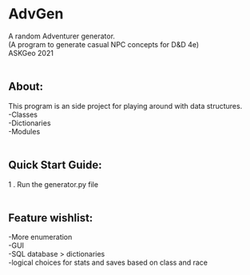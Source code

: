 # AdvGen
A random Adventurer generator.</br>
(A program to generate casual NPC concepts for D&D 4e)</br>
ASKGeo 2021</br>
</br>
## About:</br>
This program is an side project for playing around with data structures.</br>
-Classes</br>
-Dictionaries</br>
-Modules</br>
</br>
## Quick Start Guide:</br>
1 . Run the generator.py file </br>
</br>
## Feature wishlist:</br>
-More enumeration</br>
-GUI</br>
-SQL database > dictionaries</br>
-logical choices for stats and saves based on class and race</br>

